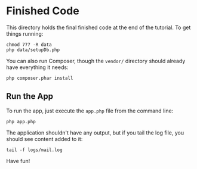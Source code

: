 Finished Code
=============

This directory holds the final finished code at the end of the
tutorial. To get things running:

    chmod 777 -R data
    php data/setupDb.php

You can also run Composer, though the `vendor/` directory should already
have everything it needs:

    php composer.phar install

Run the App
-----------

To run the app, just execute the `app.php` file from the command line:

    php app.php

The application shouldn't have any output, but if you tail the log file,
you should see content added to it:

    tail -f logs/mail.log

Have fun!